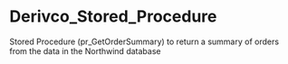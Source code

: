 # Derivco_Stored_Procedure
Stored Procedure (pr_GetOrderSummary) to return a summary of orders from the data in the Northwind database
